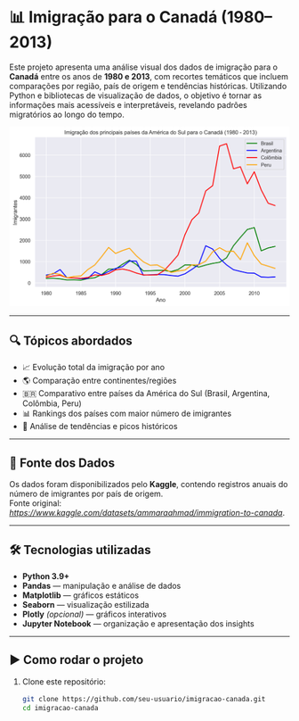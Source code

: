 # 📊 Imigração para o Canadá (1980–2013)

Este projeto apresenta uma análise visual dos dados de imigração para o **Canadá** entre os anos de **1980 e 2013**, com recortes temáticos que incluem comparações por região, país de origem e tendências históricas. Utilizando Python e bibliotecas de visualização de dados, o objetivo é tornar as informações mais acessíveis e interpretáveis, revelando padrões migratórios ao longo do tempo.

![exemplo-grafico](images/evolucao_imigracao_brasil.png)

---

## 🔍 Tópicos abordados

- 📈 Evolução total da imigração por ano
- 🌎 Comparação entre continentes/regiões
- 🇧🇷 Comparativo entre países da América do Sul (Brasil, Argentina, Colômbia, Peru)
- 📊 Rankings dos países com maior número de imigrantes
- 🧭 Análise de tendências e picos históricos

---

## 📁 Fonte dos Dados

Os dados foram disponibilizados pelo **Kaggle**, contendo registros anuais do número de imigrantes por país de origem.  
Fonte original: *https://www.kaggle.com/datasets/ammaraahmad/immigration-to-canada*.

---

## 🛠️ Tecnologias utilizadas

- **Python 3.9+**
- **Pandas** — manipulação e análise de dados
- **Matplotlib** — gráficos estáticos
- **Seaborn** — visualização estilizada
- **Plotly** *(opcional)* — gráficos interativos
- **Jupyter Notebook** — organização e apresentação dos insights

---

## ▶️ Como rodar o projeto

1. Clone este repositório:
   ```bash
   git clone https://github.com/seu-usuario/imigracao-canada.git
   cd imigracao-canada
